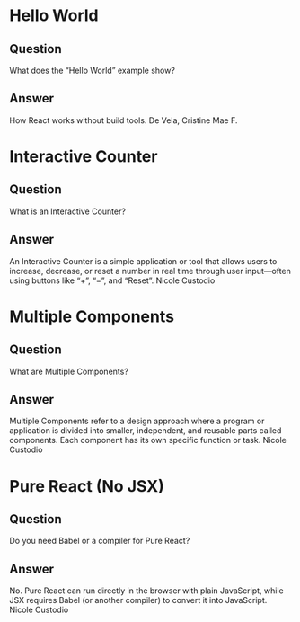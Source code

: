 # Hello World

## Question
What does the “Hello World” example show?
## Answer
How React works without build tools.
De Vela, Cristine Mae F.


# Interactive Counter

## Question
What is an Interactive Counter?
## Answer
An Interactive Counter is a simple application or tool that allows users to increase, decrease, or reset a number in real time through user input—often using buttons like “+”, “−”, and “Reset”.
Nicole Custodio

# Multiple Components

## Question
What are Multiple Components?
## Answer
Multiple Components refer to a design approach where a program or application is divided into smaller, independent, and reusable parts called components. Each component has its own specific function or task.
Nicole Custodio

# Pure React (No JSX)

## Question
Do you need Babel or a compiler for Pure React?

## Answer
No. Pure React can run directly in the browser with plain JavaScript, while JSX requires Babel (or another compiler) to convert it into JavaScript.
Nicole Custodio
